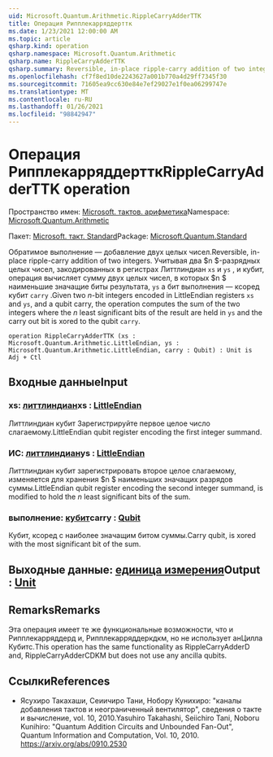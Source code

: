 ```yaml
---
uid: Microsoft.Quantum.Arithmetic.RippleCarryAdderTTK
title: Операция Рипплекарряддерттк
ms.date: 1/23/2021 12:00:00 AM
ms.topic: article
qsharp.kind: operation
qsharp.namespace: Microsoft.Quantum.Arithmetic
qsharp.name: RippleCarryAdderTTK
qsharp.summary: Reversible, in-place ripple-carry addition of two integers. Given two $n$-bit integers encoded in LittleEndian registers `xs` and `ys`, and a qubit carry, the operation computes the sum of the two integers where the $n$ least significant bits of the result are held in `ys` and the carry out bit is xored to the qubit `carry`.
ms.openlocfilehash: cf7f8ed10de2243627a001b770a4d29ff7345f30
ms.sourcegitcommit: 71605ea9cc630e84e7ef29027e1f0ea06299747e
ms.translationtype: MT
ms.contentlocale: ru-RU
ms.lasthandoff: 01/26/2021
ms.locfileid: "98842947"
---
```

# <a name="ripplecarryadderttk-operation"></a><span data-ttu-id="28a9e-102">Операция Рипплекарряддерттк</span><span class="sxs-lookup"><span data-stu-id="28a9e-102">RippleCarryAdderTTK operation</span></span>

<span data-ttu-id="28a9e-103">Пространство имен: [Microsoft. тактов. арифметика](xref:Microsoft.Quantum.Arithmetic)</span><span class="sxs-lookup"><span data-stu-id="28a9e-103">Namespace: [Microsoft.Quantum.Arithmetic](xref:Microsoft.Quantum.Arithmetic)</span></span>

<span data-ttu-id="28a9e-104">Пакет: [Microsoft. такт. Standard](https://nuget.org/packages/Microsoft.Quantum.Standard)</span><span class="sxs-lookup"><span data-stu-id="28a9e-104">Package: [Microsoft.Quantum.Standard](https://nuget.org/packages/Microsoft.Quantum.Standard)</span></span>


<span data-ttu-id="28a9e-105">Обратимое выполнение — добавление двух целых чисел.</span><span class="sxs-lookup"><span data-stu-id="28a9e-105">Reversible, in-place ripple-carry addition of two integers.</span></span>
<span data-ttu-id="28a9e-106">Учитывая два $n $-разрядных целых чисел, закодированных в регистрах Литтлиндиан `xs` и `ys` , и кубит, операция вычисляет сумму двух целых чисел, в которых $n $ наименьшие значащие биты результата, `ys` а бит выполнения — ксоред кубит `carry` .</span><span class="sxs-lookup"><span data-stu-id="28a9e-106">Given two $n$-bit integers encoded in LittleEndian registers `xs` and `ys`, and a qubit carry, the operation computes the sum of the two integers where the $n$ least significant bits of the result are held in `ys` and the carry out bit is xored to the qubit `carry`.</span></span>

```qsharp
operation RippleCarryAdderTTK (xs : Microsoft.Quantum.Arithmetic.LittleEndian, ys : Microsoft.Quantum.Arithmetic.LittleEndian, carry : Qubit) : Unit is Adj + Ctl
```


## <a name="input"></a><span data-ttu-id="28a9e-107">Входные данные</span><span class="sxs-lookup"><span data-stu-id="28a9e-107">Input</span></span>

### <a name="xs--littleendian"></a><span data-ttu-id="28a9e-108">xs: [литтлиндиан](xref:Microsoft.Quantum.Arithmetic.LittleEndian)</span><span class="sxs-lookup"><span data-stu-id="28a9e-108">xs : [LittleEndian](xref:Microsoft.Quantum.Arithmetic.LittleEndian)</span></span>

<span data-ttu-id="28a9e-109">Литтлиндиан кубит Зарегистрируйте первое целое число слагаемому.</span><span class="sxs-lookup"><span data-stu-id="28a9e-109">LittleEndian qubit register encoding the first integer summand.</span></span>


### <a name="ys--littleendian"></a><span data-ttu-id="28a9e-110">ИС: [литтлиндиан](xref:Microsoft.Quantum.Arithmetic.LittleEndian)</span><span class="sxs-lookup"><span data-stu-id="28a9e-110">ys : [LittleEndian](xref:Microsoft.Quantum.Arithmetic.LittleEndian)</span></span>

<span data-ttu-id="28a9e-111">Литтлиндиан кубит зарегистрировать второе целое слагаемому, изменяется для хранения $n $ наименьших значащих разрядов суммы.</span><span class="sxs-lookup"><span data-stu-id="28a9e-111">LittleEndian qubit register encoding the second integer summand, is modified to hold the $n$ least significant bits of the sum.</span></span>


### <a name="carry--qubit"></a><span data-ttu-id="28a9e-112">выполнение: [кубит](xref:microsoft.quantum.lang-ref.qubit)</span><span class="sxs-lookup"><span data-stu-id="28a9e-112">carry : [Qubit](xref:microsoft.quantum.lang-ref.qubit)</span></span>

<span data-ttu-id="28a9e-113">Кубит, ксоред с наиболее значащим битом суммы.</span><span class="sxs-lookup"><span data-stu-id="28a9e-113">Carry qubit, is xored with the most significant bit of the sum.</span></span>



## <a name="output--unit"></a><span data-ttu-id="28a9e-114">Выходные данные: [единица измерения](xref:microsoft.quantum.lang-ref.unit)</span><span class="sxs-lookup"><span data-stu-id="28a9e-114">Output : [Unit](xref:microsoft.quantum.lang-ref.unit)</span></span>



## <a name="remarks"></a><span data-ttu-id="28a9e-115">Remarks</span><span class="sxs-lookup"><span data-stu-id="28a9e-115">Remarks</span></span>

<span data-ttu-id="28a9e-116">Эта операция имеет те же функциональные возможности, что и Рипплекарряддерд и, Рипплекарряддеркдкм, но не использует анЦилла Кубитс.</span><span class="sxs-lookup"><span data-stu-id="28a9e-116">This operation has the same functionality as RippleCarryAdderD and, RippleCarryAdderCDKM but does not use any ancilla qubits.</span></span>

## <a name="references"></a><span data-ttu-id="28a9e-117">Ссылки</span><span class="sxs-lookup"><span data-stu-id="28a9e-117">References</span></span>

- <span data-ttu-id="28a9e-118">Ясухиро Такахаши, Сеиичиро Тани, Нобору Кунихиро: "каналы добавления тактов и неограниченный вентилятор", сведения о такте и вычисление, vol. 10, 2010.</span><span class="sxs-lookup"><span data-stu-id="28a9e-118">Yasuhiro Takahashi, Seiichiro Tani, Noboru Kunihiro: "Quantum Addition Circuits and Unbounded Fan-Out", Quantum Information and Computation, Vol. 10, 2010.</span></span>
  https://arxiv.org/abs/0910.2530